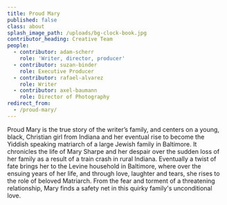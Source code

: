 ```yaml
---
title: Proud Mary
published: false
class: about
splash_image_path: /uploads/bg-clock-book.jpg
contributor_heading: Creative Team
people:
  - contributor: adam-scherr
    role: 'Writer, director, producer'
  - contributor: suzan-binder
    role: Executive Producer
  - contributor: rafael-alvarez
    role: Writer
  - contributor: axel-baumann
    role: Director of Photography
redirect_from:
  - /proud-mary/
---
```


Proud Mary is the true story of the writer’s family, and centers on a young, black, Christian girl from Indiana and her eventual rise to become the Yiddish speaking matriarch of a large Jewish family in Baltimore. It chronicles the life of Mary Sharpe and her despair over the sudden loss of her family as a result of a train crash in rural Indiana. Eventually a twist of fate brings her to the Levine household in Baltimore, where over the ensuing years of her life, and through love, laughter and tears, she rises to the role of beloved Matriarch. From the fear and torment of a threatening relationship, Mary finds a safety net in this quirky family's unconditional love.
